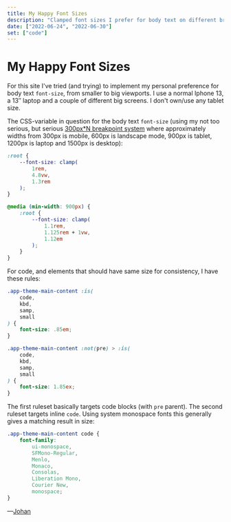 ```yaml
---
title: My Happy Font Sizes
description: "Clamped font sizes I prefer for body text on different breakpoints."
date: ["2022-06-24", "2022-06-30"]
set: ["code"]
---
```


# My Happy Font Sizes

For this site I've tried (and trying) to implement my personal preference for body text `font-size`, from smaller to big viewports. I use a normal Iphone 13, a 13″ laptop and a couple of different big screens. I don't own/use any tablet size.

The CSS-variable in question for the body text `font-size` (using my not too serious, but serious [300px\*N breakpoint system](https://johan.land/solo/300px-n-breakpoint-system) where approximately widths from 300px is mobile, 600px is landscape mode, 900px is tablet, 1200px is laptop and 1500px is desktop):

```css
:root {
	--font-size: clamp(
		1rem,
		4.8vw,
		1.3rem
	);
}

@media (min-width: 900px) {
	:root {
		--font-size: clamp(
			1.1rem,
			1.125rem + 1vw,
			1.12em
		);
	}
}
```

For code, and elements that should have same size for consistency, I have these rules:

```css
.app-theme-main-content :is(
	code,
	kbd,
	samp,
	small
) {
	font-size: .85em;
}

.app-theme-main-content :not(pre) > :is(
	code,
	kbd,
	samp,
	small
) {
	font-size: 1.85ex;
}
```

The first ruleset basically targets code blocks (with `pre` parent). The second ruleset targets inline `code`. Using system monospace fonts this generally gives a matching result in size:

```css
.app-theme-main-content code {
	font-family:
		ui-monospace,
		SFMono-Regular,
		Menlo,
		Monaco,
		Consolas,
		Liberation Mono,
		Courier New,
		monospace;
}
```


—[Johan](//johan.land)
